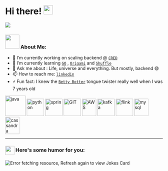# Hi there! <img src="https://github.com/TheDudeThatCode/TheDudeThatCode/blob/master/Assets/Hi.gif" width="29px">

![](https://camo.githubusercontent.com/992babdffd8c74a1502de375fbdf7e4d54773242/68747470733a2f2f6d656469612e67697068792e636f6d2f6d656469612f53576f536b4e36447854737a71494b4571762f67697068792e676966)


### <img src="https://github.com/TheDudeThatCode/TheDudeThatCode/blob/master/Assets/Developer.gif" width="45px"> About Me:
 - 🔭 I’m currently working on scaling backend @ [`CRED`](https://careers.cred.club/)
 - 🌱 I’m currently learning [`GO`](https://go.dev/) , [`Origami`](https://www.youtube.com/c/JoNakashimaBR) and [`Shuffle`](https://www.youtube.com/watch?v=Pbx1MVThTfg)
 - 💬 Ask me about : Life, universe and everything. But mostly, backend 😄
 - 📫 How to reach me: [`linkedin`](https://www.linkedin.com/in/deboshree-banerjee/)
 - ⚡ Fun fact: I knew the [`Betty Botter`](https://en.wikipedia.org/wiki/Betty_Botter) tongue twister really well when I was 7 years old 



<p align="left">
      <img src="https://www.vectorlogo.zone/logos/java/java-icon.svg" alt="java" width="65" height="65"/> 
      <img src="https://www.vectorlogo.zone/logos/python/python-icon.svg" alt="python" width="55" height="55"/>
      <img src="https://www.vectorlogo.zone/logos/springio/springio-icon.svg" alt="spring" width="55" height="55"/>
      <img src="https://www.vectorlogo.zone/logos/git-scm/git-scm-icon.svg" alt="GIT" width="55" height="55"/> 
      <img src="https://www.vectorlogo.zone/logos/apache_cassandra/apache_cassandra-icon.svg](https://www.vectorlogo.zone/logos/amazon_aws/amazon_aws-icon.svg" alt="AWS" width="45" height="55"/>
      <img src="https://www.vectorlogo.zone/logos/apache_kafka/apache_kafka-icon.svg" alt="kafka" width="55" height="55"/>
 <img src="https://www.vectorlogo.zone/logos/apache_flink/apache_flink-icon.svg" alt="flink" width="55" height="55"/>
      <img src="https://www.vectorlogo.zone/logos/mysql/mysql-icon.svg" alt="mysql" width="45" height="55"/>
      <img src="https://www.vectorlogo.zone/logos/apache_cassandra/apache_cassandra-icon.svg" alt="cassandra" width="45" height="55"/>
</p>
<hr>

### <img align ='center' src='https://media2.giphy.com/media/UQDSBzfyiBKvgFcSTw/giphy.gif?cid=ecf05e47p3cd513axbek3f56ti3jzizq8hincw20jauyyfyw&rid=giphy.gif' width ='29px'> Here's some humor for you:
<img src="https://readme-jokes.vercel.app/api" alt="Error fetching resource, Refresh again to view Jokes Card" />

